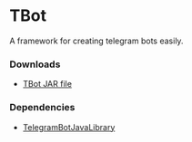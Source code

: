 # TBot
A framework for creating telegram bots easily.

### Downloads ###
* [TBot JAR file](https://bitbucket.org/shiblymeeran/binarydownloads/downloads/TBot.jar)

### Dependencies ###
* [TelegramBotJavaLibrary](https://github.com/shiblymeeran/TelegramBotJavaLibrary)
